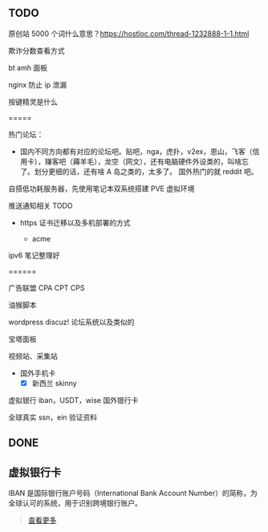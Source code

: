 ## TODO

原创站 5000 个词什么意思？https://hostloc.com/thread-1232888-1-1.html

欺诈分数查看方式

bt amh 面板

nginx 防止 ip 泄漏

按键精灵是什么

=====

热门论坛：

- 国内不同方向都有对应的论坛吧。贴吧，nga，虎扑，v2ex，恩山，飞客（信用卡），赚客吧（薅羊毛），龙空（网文），还有电脑硬件外设类的，叫啥忘了。划分更细的话，还有啥 A 岛之类的，太多了。
  国外热门的就 reddit 吧。

自搭低功耗服务器，先使用笔记本双系统搭建 PVE 虚拟环境

推送通知相关 TODO

- https 证书迁移以及多机部署的方式

  - acme

ipv6 笔记整理好

======

广告联盟 CPA CPT CPS

油猴脚本

wordpress
discuz! 论坛系统以及类似的

宝塔面板

视频站、采集站

- 国外手机卡
  - [x] 新西兰 skinny

虚拟银行 iban，USDT，wise 国外银行卡

全球真实 ssn，ein 验证资料

## DONE



## 虚拟银行卡

IBAN 是国际银行账户号码（International Bank Account Number）的简称，为全球认可的系统，用于识别跨境银行账户。

> [查看更多](https://internationalservices.hsbc.com/zh-cn/international-banking/iban-explained/)
